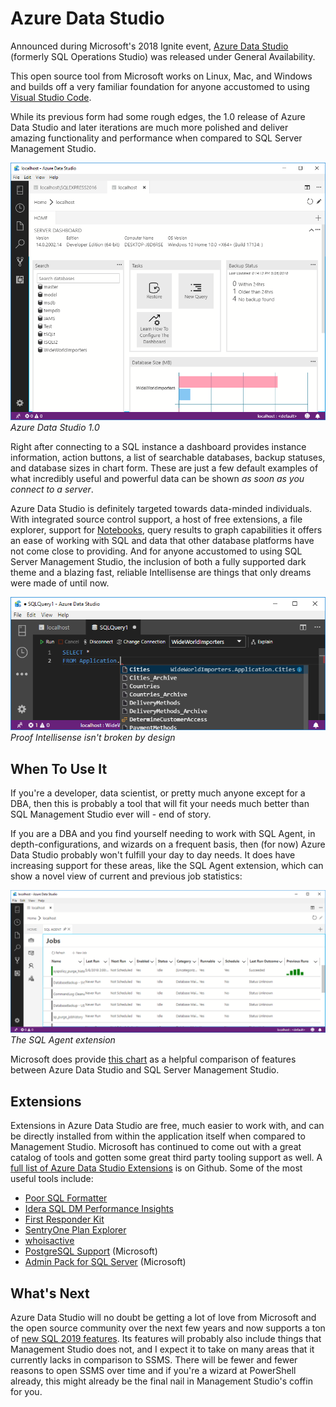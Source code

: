

# Azure Data Studio

Announced during Microsoft's 2018 Ignite event, [Azure Data Studio](https://docs.microsoft.com/en-us/sql/azure-data-studio/download?view=sql-server-2017) (formerly SQL Operations Studio)
was released under General Availability.

This open source tool from Microsoft works on Linux, Mac, and Windows and builds off a very familiar foundation for anyone accustomed to using [Visual Studio Code](https://code.visualstudio.com/).

While its previous form had some rough edges, the 1.0 release of Azure Data Studio and later iterations are much more polished and deliver  amazing functionality and performance when compared to SQL Server Management Studio.

![Azure Data Studio](/azure-data-studio.png)
*Azure Data Studio 1.0*

Right after connecting to a SQL instance a dashboard provides instance information, action buttons, a list of searchable databases, backup statuses, and database sizes in chart form. These are just a few default examples of what incredibly useful and powerful data can be shown *as soon as you connect to a server*.

Azure Data Studio is definitely targeted towards data-minded individuals. With integrated source control support, a host of free extensions, a file explorer, support for [Notebooks](https://notebooks.azure.com/), query results to graph capabilities it offers an ease of working with SQL and data that other database platforms have not come close to providing. And for anyone accustomed to using SQL Server Management Studio, the inclusion of both a fully supported dark theme and a blazing fast, reliable Intellisense are things that only dreams were made of until now.

![Proof Intellisense isn't broken by design](/azure-data-studio-dark-theme.png)
*Proof Intellisense isn't broken by design*

## When To Use It

If you're a developer, data scientist, or pretty much anyone except for a DBA, then this is probably a tool that will fit your needs much better than SQL Management Studio ever will - end of story.

If you are a DBA and you find yourself needing to work with SQL Agent, in depth-configurations, and wizards on a frequent basis, then (for now) Azure Data Studio probably won't fulfill your day to day needs. It does have increasing support for these areas, like the SQL Agent extension, which can show a novel view of current and previous job statistics:

![SQL Agent Extension for Azure Data Studio](/azure-data-studio-sql-agent.png)
*The SQL Agent extension*

Microsoft does provide [this chart](https://cloudblogs.microsoft.com/sqlserver/2018/09/25/azure-data-studio-for-sql-server/#featurecomparison) as a helpful comparison of features between Azure Data Studio and SQL Server Management Studio.

## Extensions

Extensions in Azure Data Studio are free, much easier to work with, and can be directly installed from within the application itself when compared to Management Studio. Microsoft has continued to come out with a great catalog of tools and gotten some great third party tooling support as well. A [full list of Azure Data Studio Extensions](https://github.com/Microsoft/azuredatastudio/wiki/List-of-Extensions) is on Github. Some of the most useful tools include:

* [Poor SQL Formatter](https://github.com/wsr-publishing/azure-poor-formatter)
* [Idera SQL DM Performance Insights](https://www.idera.com/productssolutions/freetools/sqldmperformanceinsights)
* [First Responder Kit](https://github.com/dzsquared/sqlops-firstresponderkit)
* [SentryOne Plan Explorer](https://www.sentryone.com/products/sentryone-plan-explorer-extension-azure-data-studio)
* [whoisactive](https://github.com/Microsoft/azuredatastudio)
* [PostgreSQL Support](https://github.com/Microsoft/azuredatastudio-postgresql/) (Microsoft)
* [Admin Pack for SQL Server](https://github.com/Microsoft/azuredatastudio) (Microsoft)

## What's Next

Azure Data Studio will no doubt be getting a lot of love from Microsoft and the open source community over the next few years and now supports a ton of [new SQL 2019 features](https://cloudblogs.microsoft.com/sqlserver/2019/11/05/the-november-2019-release-of-azure-data-studio-is-now-available/). Its features will probably also include things that Management Studio does not, and I expect it to take on many areas that it currently lacks in comparison to SSMS. There will be fewer and fewer reasons to open SSMS over time and if you're a wizard at PowerShell already, this might already be the final nail in Management Studio's coffin for you.

<br/>
<br/>

